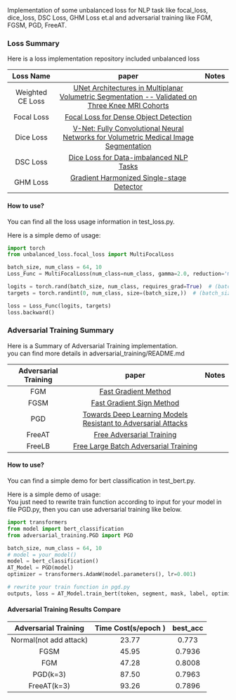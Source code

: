 Implementation of some unbalanced loss for NLP task like focal_loss, dice_loss, DSC Loss, GHM Loss et.al and adversarial training like FGM, FGSM, PGD, FreeAT.  

### Loss Summary

Here is a loss implementation repository included unbalanced loss

|    Loss Name     |                                                                paper                                                                 | Notes |
|:----------------:|:------------------------------------------------------------------------------------------------------------------------------------:|:-----:|
| Weighted CE Loss | [UNet Architectures in Multiplanar Volumetric Segmentation -- Validated on Three Knee MRI Cohorts](https://arxiv.org/abs/2203.08194) |       |
|    Focal Loss    |                              [Focal Loss for Dense Object Detection](https://arxiv.org/abs/1708.02002)                               |       |
|    Dice Loss     |       [V-Net: Fully Convolutional Neural Networks for Volumetric Medical Image Segmentation](https://arxiv.org/abs/1606.04797)       |       |
|     DSC Loss     |                           [Dice Loss for Data-imbalanced NLP Tasks](https://arxiv.org/pdf/1911.02855.pdf)                            |       |
|     GHM Loss     |           [Gradient Harmonized Single-stage Detector](https://www.aaai.org/ojs/index.php/AAAI/article/download/4877/4750)            |       |

#### How to use?

You can find all the loss usage information in test_loss.py.

Here is a simple demo of usage:

```python
import torch
from unbalanced_loss.focal_loss import MultiFocalLoss

batch_size, num_class = 64, 10
Loss_Func = MultiFocalLoss(num_class=num_class, gamma=2.0, reduction='mean')

logits = torch.rand(batch_size, num_class, requires_grad=True)  # (batch_size, num_classes)
targets = torch.randint(0, num_class, size=(batch_size,))  # (batch_size, )

loss = Loss_Func(logits, targets)
loss.backward()
```

### Adversarial Training Summary

Here is a Summary of Adversarial Training implementation.   
you can find more details in adversarial_training/README.md

| Adversarial Training |                                                 paper                                                 | Notes |
|:--------------------:|:-----------------------------------------------------------------------------------------------------:|:-----:|
|         FGM          |                     [Fast Gradient Method](https://arxiv.org/pdf/1605.07725.pdf)                      |       |
|         FGSM         |                     [Fast Gradient Sign Method](https://arxiv.org/abs/1412.6572)                      |       |
|         PGD          | [Towards Deep Learning Models Resistant to Adversarial Attacks](https://arxiv.org/pdf/1706.06083.pdf) |       |
|        FreeAT        |                   [Free Adversarial Training](https://arxiv.org/pdf/1904.12843.pdf)                   |       |
|        FreeLB        |            [Free Large Batch Adversarial Training](https://arxiv.org/pdf/1909.11764v5.pdf)            |       |

#### How to use?  
You can find a simple demo for bert classification in test_bert.py.  

Here is a simple demo of usage:  
You just need to rewrite train function according to input for your model in file PGD.py, then you can use adversarial training like below.  
```python
import transformers
from model import bert_classification
from adversarial_training.PGD import PGD

batch_size, num_class = 64, 10
# model = your_model()
model = bert_classification()
AT_Model = PGD(model)
optimizer = transformers.AdamW(model.parameters(), lr=0.001)

# rewrite your train function in pgd.py
outputs, loss = AT_Model.train_bert(token, segment, mask, label, optimizer)
```

#### Adversarial Training Results Compare

|  Adversarial Training  | Time Cost(s/epoch ) | best_acc |
|:----------------------:|:-------------------:|:--------:|
| Normal(not add attack) |        23.77        |  0.773   |
|          FGSM          |        45.95        |  0.7936  |
|          FGM           |        47.28        |  0.8008  |
|        PGD(k=3)        |        87.50        |  0.7963  |
|      FreeAT(k=3)       |        93.26        |  0.7896  |